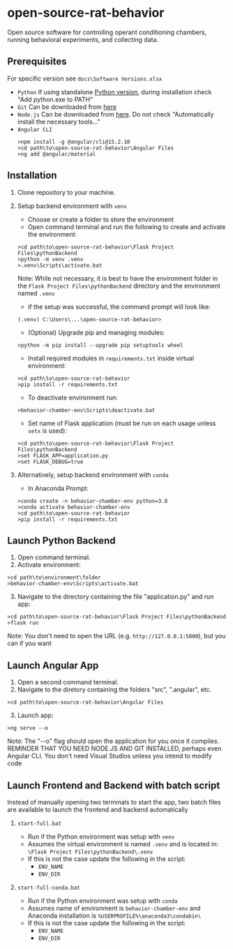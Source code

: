 # open-source-rat-behavior
Open source software for controlling operant conditioning chambers, running behavioral experiments, and collecting data. 

## Prerequisites
For specific version see `docs\Software Versions.xlsx`
- `Python` If using standalone [Python version](https://www.python.org/downloads/release/python-3810/), during installation check "Add python.exe to PATH"
- `Git` Can be downloaded from [here](https://git-scm.com/downloads/win)
- `Node.js` Can be downloaded from [here](https://nodejs.org/en/download). Do not check "Automatically install the necessary tools..."
- `Angular CLI`
    ```command
    >npm install -g @angular/cli@15.2.10
    >cd path\to\open-source-rat-behavior\Angular Files
    >ng add @angular/material
    ```

## Installation
1. Clone repository to your machine. 
2. Setup backend environment with `venv`
    - Choose or create a folder to store the environment
    - Open command terminal and run the following to create and activate the environment:
    ```command
    >cd path\to\open-source-rat-behavior\Flask Project Files\pythonBackend
    >python -m venv .venv
    >.venv\Scripts\activate.bat
    ```
    Note: While not necessary, it is best to have the environment folder in the `Flask Project Files\pythonBackend` directory and the environment named `.venv`

    - if the setup was successful, the command prompt will look like:
    ```command
    (.venv) C:\Users\...\open-source-rat-behavior>
    ```
    - (Optional) Upgrade pip and managing modules:
    ```command
    >python -m pip install --upgrade pip setuptools wheel
    ```
    - Install required modules in `requirements.txt` inside virtual environment:
    ```command
    >cd path\to\open-source-rat-behavior
    >pip install -r requirements.txt
    ```
    - To deactivate environment run:
    ```command
    >behavior-chamber-env\Scripts\deactivate.bat
    ```
    - Set name of Flask application (must be run on each usage unless `setx` is used):
    ```command
    >cd path\to\open-source-rat-behavior\Flask Project Files\pythonBackend
    >set FLASK_APP=application.py
    >set FLASK_DEBUG=true
    ```
3. Alternatively, setup backend environment with `conda`
    - In Anaconda Prompt:
    ```command
    >conda create -n behavior-chamber-env python=3.8
    >conda activate behavior-chamber-env
    >cd path\to\open-source-rat-behavior
    >pip install -r requirements.txt
    ```


## Launch Python Backend
1. Open command terminal.
2. Activate environment:
```command
>cd path\to\environment\folder
>behavior-chamber-env\Scripts\activate.bat
```
3. Navigate to the directory containing the file "application.py" and run app:
```command
>cd path\to\open-source-rat-behavior\Flask Project Files\pythonBackend
>flask run
```
Note: You don't need to open the URL (e.g. `http://127.0.0.1:5000`), but you can if you want


## Launch Angular App
1. Open a second command terminal.
2. Navigate to the diretory containing the folders "src", ".angular", etc. 
```command
>cd path\to\open-source-rat-behavior\Angular Files
```
3. Launch app:
```command
>ng serve --o
```
Note: The "--o" flag should open the application for you once it compiles. REMINDER THAT YOU NEED NODE.JS AND GIT INSTALLED, perhaps even Angular CLI.
You don't need Visual Studios unless you intend to modify code

## Launch Frontend and Backend with batch script
Instead of manually opening two terminals to start the app, two batch files are available to launch the frontend and backend automatically

1. `start-full.bat`
    - Run if the Python environment was setup with `venv`
    - Assumes the virtual environment is named `.venv` and is located in:
        `\Flask Project Files\pythonBackend\.venv`
    - If this is not the case update the following in the script:
        - `ENV_NAME`
        - `ENV_DIR`

2. `start-full-conda.bat`
    - Run if the Python environment was setup with `conda`
    - Assumes name of environment is `behavior-chamber-env` and Anaconda installation is `%USERPROFILE%\anaconda3\condabin\`
    - If this is not the case update the following in the script:
        - `ENV_NAME`
        - `ENV_DIR`